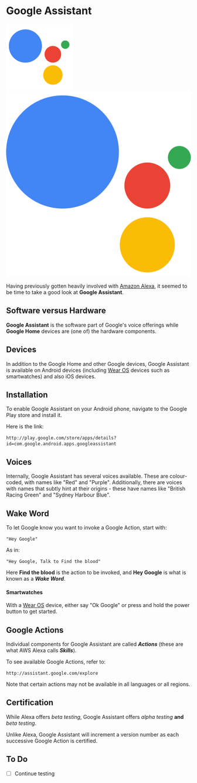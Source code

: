 # Google Assistant

![Google Assistant icon](images/Google_Assistant_icon.png) ![Google Assistant logo](images/Google_Assistant_logo.svg)

Having previously gotten heavily involved with [Amazon Alexa](http://github.com/mramshaw/Alexa-Stuff), it seemed
to be time to take a good look at __Google Assistant__.

## Software versus Hardware

__Google Assistant__ is the software part of Google's voice offerings while __Google Home__ devices are
(one of) the hardware components.

## Devices

In addition to the Google Home and other Google devices, Google Assistant is available on Android devices
(including [Wear OS](http://wearos.google.com) devices such as smartwatches) and also iOS devices.

## Installation

To enable Google Assistant on your Android phone, navigate to the Google Play store and install it.

Here is the link:

    http://play.google.com/store/apps/details?id=com.google.android.apps.googleassistant

## Voices

Internally, Google Assistant has several voices available. These are colour-coded, with names like "Red"
and "Purple". Additionally, there are voices with names that subtly hint at their origins - these have
names like "British Racing Green" and "Sydney Harbour Blue".

## Wake Word

To let Google know you want to invoke a Google Action, start with:

    "Hey Google"

As in:

    "Hey Google, Talk to Find the blood"

Here __Find the blood__ is the action to be invoked, and __Hey Google__ is what is known as a ___Wake Word___.

#### Smartwatches

With a [Wear OS](http://wearos.google.com) device, either say "Ok Google" or press and hold the power button to get started.

## Google Actions

Individual components for Google Assistant are called ___Actions___ (these are what AWS Alexa calls ___Skills___).

To see available Google Actions, refer to:

    http://assistant.google.com/explore

Note that certain actions may not be available in all languages or all regions.

## Certification

While Alexa offers _beta testing_, Google Assistant offers _alpha testing_ __and__ _beta testing_.

Unlike Alexa, Google Assistant will increment a version number as each successive Google Action is certified.

## To Do

- [ ] Continue testing
